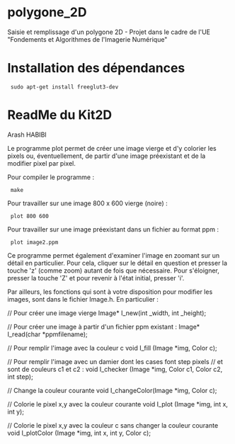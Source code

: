 # polygone_2D
Saisie et remplissage d'un polygone 2D - Projet dans le cadre de l'UE "Fondements et Algorithmes de l'Imagerie Numérique"

# Installation des dépendances

     sudo apt-get install freeglut3-dev


# ReadMe du Kit2D

Arash HABIBI

Le programme plot permet de créer une image vierge et
d'y colorier les pixels ou, éventuellement, de partir
d'une image préexistant et de la modifier pixel par pixel.

Pour compiler le programme :

     make

Pour travailler sur une image 800 x 600 vierge (noire) :

     plot 800 600

Pour travailler sur une image préexistant dans un fichier au format ppm :

     plot image2.ppm


Ce programme permet également d'examiner l'image en zoomant sur
un détail en particulier. Pour cela, cliquer sur le détail en
question et presser la touche 'z' (comme zoom) autant de fois que
nécessaire. Pour s'éloigner, presser la touche 'Z' et pour revenir
à l'état initial, presser 'i'.

Par ailleurs, les fonctions qui sont à votre disposition pour modifier
les images, sont dans le fichier Image.h. En particulier :

// Pour créer une image vierge
Image* I_new(int _width, int _height);

// Pour créer une image à partir d'un fichier ppm existant :
Image* I_read(char *ppmfilename);

// Pour remplir l'image avec la couleur c
void I_fill       (Image *img, Color c);

// Pour remplir l'image avec un damier dont les cases font step pixels
// et sont de couleurs c1 et c2 :
void I_checker    (Image *img, Color c1, Color c2, int step);

// Change la couleur courante
void I_changeColor(Image *img, Color c);

// Colorie le pixel x,y avec la couleur courante
void I_plot       (Image *img, int x, int y);

// Colorie le pixel x,y avec la couleur c sans changer la couleur courante
void I_plotColor  (Image *img, int x, int y, Color c);
